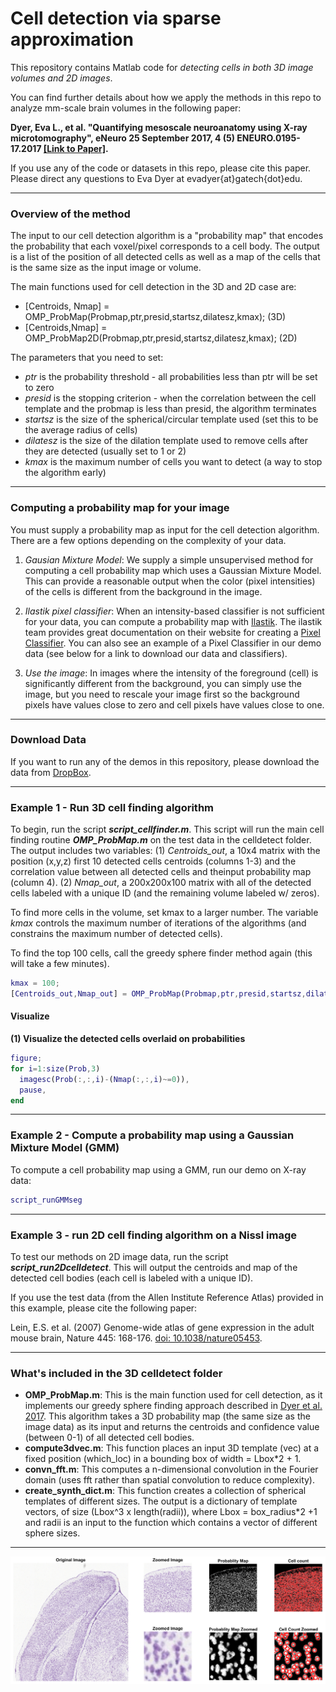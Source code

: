 # Cell detection via sparse approximation

This repository contains Matlab code for _detecting cells in both 3D image volumes and 2D images_. 

You can find further details about how we apply the methods in this repo to analyze mm-scale brain volumes in the following paper:

__Dyer, Eva L., et al. "Quantifying mesoscale neuroanatomy using X-ray microtomography", eNeuro 25 September 2017, 4 (5) ENEURO.0195-17.2017 [[Link to Paper]](https://doi.org/10.1523/ENEURO.0195-17.2017).__

If you use any of the code or datasets in this repo, please cite this paper. 
Please direct any questions to Eva Dyer at evadyer{at}gatech{dot}edu.
***

### Overview of the method ###
The input to our cell detection algorithm is a "probability map" that encodes the probability that each voxel/pixel corresponds to a cell body. The output is a list of the position of all detected cells as well as a map of the cells that is the same size as the input image or volume.

The main functions used for cell detection in the 3D and 2D case are:
- [Centroids, Nmap] = OMP_ProbMap(Probmap,ptr,presid,startsz,dilatesz,kmax); (3D)
- [Centroids,Nmap] = OMP_ProbMap2D(Probmap,ptr,presid,startsz,dilatesz,kmax); (2D)

The parameters that you need to set:
- _ptr_ is the probability threshold - all probabilities less than ptr will be set to zero
- _presid_ is the stopping criterion - when the correlation between the cell template and the probmap is less than presid, the algorithm terminates
- _startsz_ is the size of the spherical/circular template used (set this to be the average radius of cells)
- _dilatesz_ is the size of the dilation template used to remove cells after they are detected (usually set to 1 or 2)
- _kmax_ is the maximum number of cells you want to detect (a way to stop the algorithm early)

***

### Computing a probability map for your image ###
You must supply a probability map as input for the cell detection algorithm. There are a few options depending on the complexity of your data.

1. _Gausian Mixture Model_: We supply a simple unsupervised method for computing a cell probability map which uses a Gaussian Mixture Model. This can provide a reasonable output when the color (pixel intensities) of the cells is different from the background in the image. 

2. _Ilastik pixel classifier_: When an intensity-based classifier is not sufficient for your data, you can compute a probability map with [Ilastik](http://ilastik.org). The ilastik team provides great documentation on their website for creating a [Pixel Classifier](http://ilastik.org/documentation/pixelclassification/pixelclassification). You can also see an example of a Pixel Classifier in our demo data (see below for a link to download our data and classifiers).

3. _Use the image_: In images where the intensity of the foreground (cell) is significantly different from the background, you can simply use the image, but you need to rescale your image first so the background pixels have values close to zero and cell pixels have values close to one.

***
### Download Data ###
If you want to run any of the demos in this repository, please download the data from [DropBox](https://www.dropbox.com/s/f21jpjad487f1nv/celldetect-demo-data.zip?dl=0).
***
### Example 1 - Run 3D cell finding algorithm 
To begin, run the script ___script_cellfinder.m___. This script will run the main cell finding routine ___OMP_ProbMap.m___ on the test data in the celldetect folder. The output includes two variables: (1) _Centroids_out_, a 10x4 matrix with the position (x,y,z) first 10 detected cells centroids (columns 1-3) and the correlation value between all detected cells and theinput probability map (column 4). (2) _Nmap_out_, a 200x200x100 matrix with all of the detected cells labeled with a unique ID (and the remaining volume labeled w/ zeros).

To find more cells in the volume, set kmax to a larger number. The variable _kmax_ controls the maximum number of iterations of the algorithms (and constrains the maximum number of detected cells). 

To find the top 100 cells, call the greedy sphere finder method again (this will take a few minutes).
```matlab
kmax = 100; 
[Centroids_out,Nmap_out] = OMP_ProbMap(Probmap,ptr,presid,startsz,dilatesz,kmax);
```

#### Visualize ####
__(1) Visualize the detected cells overlaid on probabilities__
  ```matlab
figure; 
for i=1:size(Prob,3) 
    imagesc(Prob(:,:,i)-(Nmap(:,:,i)~=0)), 
    pause, 
end
  ```
***  

### Example 2 - Compute a probability map using a Gaussian Mixture Model (GMM) ###
To compute a cell probability map using a GMM, run our demo on X-ray data:
```matlab
script_runGMMseg
```

***  
  ### Example 3 - run 2D cell finding algorithm on a Nissl image ###
To test our methods on 2D image data, run the script ___script_run2Dcelldetect___. This will output the centroids and map of the detected cell bodies (each cell is labeled with a unique ID).

If you use the test data (from the Allen Institute Reference Atlas) provided in this example, please cite the following paper:

Lein, E.S. et al. (2007) Genome-wide atlas of gene expression in the adult mouse brain, Nature 445: 168-176. [doi: 10.1038/nature05453](10.1038/nature05453).

***

### What's included in the 3D celldetect folder ###
* __OMP_ProbMap.m__: This is the main function used for cell detection, as it implements our greedy sphere finding approach described in [Dyer et al. 2017](https://doi.org/10.1523/ENEURO.0195-17.2017). This algorithm takes a 3D probability map (the same size as the image data) as its input and returns the centroids and confidence value (between 0-1) of all detected cell bodies.
* __compute3dvec.m__: This function places an input 3D template (vec) at a fixed position (which_loc) in a bounding box of width = Lbox*2 + 1.
* __convn_fft.m__: This computes a n-dimensional convolution in the Fourier domain (uses fft rather than spatial convolution to reduce complexity).
* __create_synth_dict.m__: This function creates a collection of spherical templates of different sizes. The output is a dictionary of template vectors, of size (Lbox^3 x length(radii)), where Lbox = box_radius*2 +1 and radii is an input to the function which contains a vector of different sphere sizes.
***

![](https://github.com/nerdslab/celldetect/blob/master/2Dcelldetect/example-output.png?raw=true)
